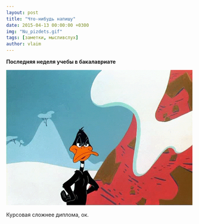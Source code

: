 ```yaml
---
layout: post
title: "Что-нибудь напишу"
date: 2015-04-13 00:00:00 +0300
img: "Nu_pizdets.gif"
tags: [заметки, мысливслух]
author: vlaim
---
```


**Последняя неделя учебы в бакалавриате**

![Nu_pizdets](/assets/img/Nu_pizdets.gif)

Курсовая сложнее диплома, ок.